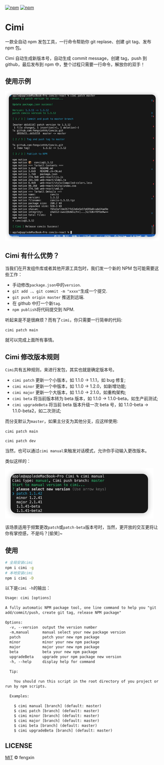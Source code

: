 [![npm](https://img.shields.io/npm/v/cimi.svg)](https://www.npmjs.com/package/cimi)
[![npm](https://img.shields.io/npm/l/cimi.svg)](https://www.npmjs.com/package/cimi)

# Cimi

一款全自动 npm 发包工具，一行命令帮助你 git replase、创建 git tag、发布 npm 包。

Cimi 自动生成新版本号，自动生成 commit message，创建 tag，push 到 github，最后发布到 npm 中，整个过程只需要一行命令，解放你的双手！

## 使用示例

![Screenshot](./.github/demo.jpg)

## Cimi 有什么优势？

当我们在开发组件库或者其他开源工具包时，我们发一个新的 NPM 包可能需要这些工作：

- 手动修改`package.json`中的`version`.
- `git add .`、`git commit -m "xxxx"`生成一个提交.
- `git push origin master` 推送到远端.
- 在 github 中打一个新`tag`.
- `npm publish`将代码提交到 NPM.

听起来是不是很麻烦？而有了`cimi`，你只需要一行简单的代码:

`cimi patch main`

就可以完成上面所有事情。

## Cimi 修改版本规则

`Cimi`共有五种规则，来进行发包，其实也就是确定版本号。

- `cimi patch` 更新一个小版本，如 1.1.0 -> 1.1.1，如 bug 修复;
- `cimi minor` 更新一个中版本，如 1.1.0 -> 1.2.0，如新增功能;
- `cimi major` 更新一个大版本，如 1.1.0 -> 2.1.0，如重构架构;
- `cimi beta` 将当前版本转为 beta 版本，如 1.1.0 -> 1.1.0-beta，如生产前测试;
- `cimi upgradeBeta` 将当前 beta 版本升级一次 beta 号，如 1.1.0-beta -> 1.1.0-beta2，如二次测试;
<!-- * `cimi patchBeta` 更新一个小的测试版本，如1.1.0 -> 1.1.1-beta，如bug修复;
- `cimi minor` 更新一个中的测试版本，如 1.1.0 -> 1.2.0-beta，如新增功能;
- `cimi major` 更新一个大的测试版本版本，如 1.1.0 -> 2.1.0-beta，如重构架构; -->

而分支默认为`master`，如果主分支为其他分支，应这样使用:

`cimi patch main`

`cimi patch dev`

当然，也可以通过`cimi manual`来触发对话模式，允许你手动输入更改版本。

类似这样的：

![manual select](./.github/manual-demo.jpg)

该场景适用于频繁更改`patch`或`patch-beta`版本号时，当然，更开放的交互更将让你有掌控感，不是吗？[偷笑]~

## 使用

```bash
# 全局安装cimi
npm i cimi -g
# 本地安装cimi
npm i cimi -D
```

以下是`cimi -h`的输出：

```
Usage: cimi [options]

A fully automatic NPM package tool, one line command to help you "git add/commit/push, create git tag, release NPM package"

Options:
  -v, --version  output the version number
  -m,manual      manual select your new package version
  patch          patch your new npm package
  minor          minor your new npm package
  major          major your new npm package
  beta           beta your new npm package
  upgradeBeta    upgrade your npm package new version
  -h, --help     display help for command

  Tip:

    You should run this script in the root directory of you project or run by npm scripts.

  Examples:

    $ cimi manual [branch] (default: master)
    $ cimi patch [branch] (default: master)
    $ cimi minor [branch] (default: master)
    $ cimi major [branch] (default: master)
    $ cimi beta [branch] (default: master)
    $ cimi upgradeBeta [branch] (default: master)

```

## LICENSE

[MIT](./LICENSE) © fengxin
